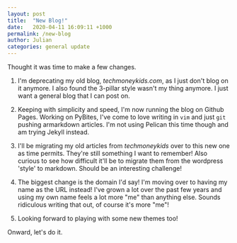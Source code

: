 ```yaml
---
layout: post
title:  "New Blog!"
date:   2020-04-11 16:09:11 +1000
permalink: /new-blog
author: Julian
categories: general update
---
```


Thought it was time to make a few changes.

1. I'm deprecating my old blog, *techmoneykids.com*, as I just don't blog on it anymore. I also found the 3-pillar style wasn't my thing anymore. I just want a general blog that I can post on.

2. Keeping with simplicity and speed, I'm now running the blog on Github Pages. Working on PyBites, I've come to love writing in `vim` and just `git` pushing armarkdown articles. I'm not using Pelican this time though and am trying Jekyll instead.

3. I'll be migrating my old articles from *techmoneykids* over to this new one as time permits. They're still something I want to remember! Also curious to see how difficult it'll be to migrate them from the wordpress 'style' to markdown. Should be an interesting challenge!

4. The biggest change is the domain I'd say! I'm moving over to having my name as the URL instead! I've grown a lot over the past few years and using my own name feels a lot more "me" than anything else. Sounds ridiculous writing that out, of course it's more "me"!

5. Looking forward to playing with some new themes too!

Onward, let's do it.
